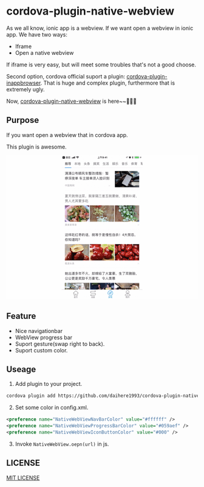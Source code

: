 # cordova-plugin-native-webview

As we all know, ionic app is a webview. If we want open a webview in ionic app. We have two ways:

* Iframe
* Open a native webview

If iframe is very easy, but will meet some troubles that's not a good choose.

Second option, cordova official suport a plugin: [cordova-plugin-inappbrowser](https://github.com/apache/cordova-plugin-inappbrowser). That is huge and complex plugin, furthermore that is extremely ugly.

Now, [cordova-plugin-native-webview](https://github.com/daihere1993/cordova-plugin-native-webview) is here~~🎉🎉🎉


## Purpose

If you want open a webview that in cordova app. 

This plugin is awesome.

![image](https://github.com/daihere1993/cordova-plugin-native-webview/blob/master/doc/demo.gif)

## Feature

* Nice navigationbar
* WebView progress bar
* Suport gesture(swap right to back).
* Suport custom color. 

## Useage

1. Add plugin to your project.

```bash
cordova plugin add https://github.com/daihere1993/cordova-plugin-native-webview
```

2. Set some color in config.xml.

```xml
<preference name="NativeWebViewNavBarColor" value="#ffffff" />
<preference name="NativeWebViewProgressBarColor" value="#059aef" />
<preference name="NativeWebViewIconButtonColor" value="#000" />
```

3. Invoke ``NativeWebView.oepn(url)`` in js.


## LICENSE

[MIT LICENSE](http://opensource.org/licenses/MIT)
